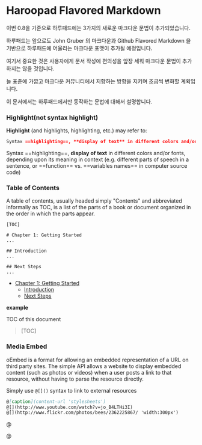 # Haroopad Flavored Markdown

이번 0.8을 기준으로 하루패드에는 3가지의 새로운 마크다운 문법이 추가되었습니다.

하루패드는 앞으로도 John Gruber 의 마크다운과 Github Flavored Markdown 을 기반으로 하루패드에 어울리는 마크다운 포맷이 추가될 예정입니다.

여기서 중요한 것은 사용자에게 문서 작성에 편의성을 앞장 세워 마크다운 문법이 추가하지는 않을 것입니다.

늘 표준에 가깝고 마크다운 커뮤니티에서 지향하는 방향을 지키며 조금씩 변화할 계획입니다.

이 문서에서는 하루패드에서만 동작하는 문법에 대해서 설명합니다.

### Highlight(not syntax highlight)

**Highlight** (and highlights, highlighting, etc.) may refer to:

```markdown
Syntax ==highlighting==, **display of text** in different colors and/or fonts, depending upon its meaning in context (e.g. different parts of speech in a sentence, or ==function==  vs. ==variables names== in computer source code)
```

Syntax ==highlighting==, **display of text** in different colors and/or fonts, depending upon its meaning in context (e.g. different parts of speech in a sentence, or ==function== vs. ==variables names== in computer source code)

### Table of Contents

A table of contents, usually headed simply "Contents" and abbreviated informally as TOC, is a list of the parts of a book or document organized in the order in which the parts appear.

```
[TOC]

# Chapter 1: Getting Started
...

## Introduction
...

## Next Steps
...
```

* [Chapter 1: Getting Started]()
	- [Introduction]()
	- [Next Steps]()

**example**

TOC of this document

> [TOC]

### Media Embed

oEmbed is a format for allowing an embedded representation of a URL on third party sites. The simple API allows a website to display embedded content (such as photos or videos) when a user posts a link to that resource, without having to parse the resource directly.

Simply use `@[]()` syntax to link to external resources

```markdown
@[caption](content-url 'stylesheets')
@[](http://www.youtube.com/watch?v=jo_B4LTHi3I)
@[](http://www.flickr.com/photos/bees/2362225867/ 'width:300px')
```

@[](http://www.youtube.com/watch?v=jo_B4LTHi3I)

@[](http://www.flickr.com/photos/bees/2362225867/ 'width:300px')